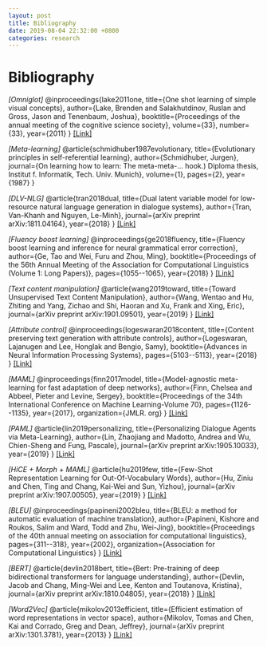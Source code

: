```yaml
---
layout: post
title: Bibliography
date: 2019-08-04 22:32:00 +0800
categories: research
---
```


# Bibliography

*[Omniglot]*
@inproceedings{lake2011one,
  title={One shot learning of simple visual concepts},
  author={Lake, Brenden and Salakhutdinov, Ruslan and Gross, Jason and Tenenbaum, Joshua},
  booktitle={Proceedings of the annual meeting of the cognitive science society},
  volume={33},
  number={33},
  year={2011}
}
[[Link]](https://escholarship.org/content/qt4ht821jx/qt4ht821jx.pdf)

*[Meta-learning]*
@article{schmidhuber1987evolutionary,
  title={Evolutionary principles in self-referential learning},
  author={Schmidhuber, Jurgen},
  journal={On learning how to learn: The meta-meta-... hook.) Diploma thesis, Institut f. Informatik, Tech. Univ. Munich},
  volume={1},
  pages={2},
  year={1987}
}

*[DLV-NLG]*
@article{tran2018dual,
  title={Dual latent variable model for low-resource natural language generation in dialogue systems},
  author={Tran, Van-Khanh and Nguyen, Le-Minh},
  journal={arXiv preprint arXiv:1811.04164},
  year={2018}
}
[[Link]](https://arxiv.org/pdf/1811.04164.pdf)

*[Fluency boost learning]*
@inproceedings{ge2018fluency,
  title={Fluency boost learning and inference for neural grammatical error correction},
  author={Ge, Tao and Wei, Furu and Zhou, Ming},
  booktitle={Proceedings of the 56th Annual Meeting of the Association for Computational Linguistics (Volume 1: Long Papers)},
  pages={1055--1065},
  year={2018}
}
[[Link]](https://www.aclweb.org/anthology/P18-1097)

*[Text content manipulation]*
@article{wang2019toward,
  title={Toward Unsupervised Text Content Manipulation},
  author={Wang, Wentao and Hu, Zhiting and Yang, Zichao and Shi, Haoran and Xu, Frank and Xing, Eric},
  journal={arXiv preprint arXiv:1901.09501},
  year={2019}
}
[[Link]](https://arxiv.org/pdf/1901.09501.pdf)

*[Attribute control]*
@inproceedings{logeswaran2018content,
  title={Content preserving text generation with attribute controls},
  author={Logeswaran, Lajanugen and Lee, Honglak and Bengio, Samy},
  booktitle={Advances in Neural Information Processing Systems},
  pages={5103--5113},
  year={2018}
}
[[Link]](https://papers.nips.cc/paper/7757-content-preserving-text-generation-with-attribute-controls.pdf)

*[MAML]*
@inproceedings{finn2017model,
  title={Model-agnostic meta-learning for fast adaptation of deep networks},
  author={Finn, Chelsea and Abbeel, Pieter and Levine, Sergey},
  booktitle={Proceedings of the 34th International Conference on Machine Learning-Volume 70},
  pages={1126--1135},
  year={2017},
  organization={JMLR. org}
}
[[Link]](https://arxiv.org/pdf/1703.03400.pdf)

*[PAML]*
@article{lin2019personalizing,
  title={Personalizing Dialogue Agents via Meta-Learning},
  author={Lin, Zhaojiang and Madotto, Andrea and Wu, Chien-Sheng and Fung, Pascale},
  journal={arXiv preprint arXiv:1905.10033},
  year={2019}
}
[[Link]](https://www.aclweb.org/anthology/P19-1542)


*[HiCE + Morph + MAML]*
@article{hu2019few,
  title={Few-Shot Representation Learning for Out-Of-Vocabulary Words},
  author={Hu, Ziniu and Chen, Ting and Chang, Kai-Wei and Sun, Yizhou},
  journal={arXiv preprint arXiv:1907.00505},
  year={2019}
}
[[Link]](https://arxiv.org/pdf/1907.00505.pdf)

*[BLEU]*
@inproceedings{papineni2002bleu,
  title={BLEU: a method for automatic evaluation of machine translation},
  author={Papineni, Kishore and Roukos, Salim and Ward, Todd and Zhu, Wei-Jing},
  booktitle={Proceedings of the 40th annual meeting on association for computational linguistics},
  pages={311--318},
  year={2002},
  organization={Association for Computational Linguistics}
}
[[Link]](https://www.aclweb.org/anthology/P02-1040)

*[BERT]*
@article{devlin2018bert,
  title={Bert: Pre-training of deep bidirectional transformers for language understanding},
  author={Devlin, Jacob and Chang, Ming-Wei and Lee, Kenton and Toutanova, Kristina},
  journal={arXiv preprint arXiv:1810.04805},
  year={2018}
}
[[Link]](https://arxiv.org/pdf/1810.04805.pdf%E3%80%91)

*[Word2Vec]*
@article{mikolov2013efficient,
  title={Efficient estimation of word representations in vector space},
  author={Mikolov, Tomas and Chen, Kai and Corrado, Greg and Dean, Jeffrey},
  journal={arXiv preprint arXiv:1301.3781},
  year={2013}
}
[[Link]](https://arxiv.org/pdf/1301.3781.pdf)
